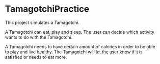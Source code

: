 # TamagotchiPractice

This project simulates a Tamagotchi.

A Tamagotchi can eat, play and sleep. The user can decide which activity wants to do with the Tamagotchi.

A Tamagotchi needs to have certain amount of calories in order to be able to play and live healthy. The Tamagotchi will let the user know if it is satisfied or needs to eat more.
